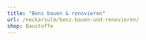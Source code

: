 ```yaml
---
title: "Benz bauen & renovieren"
url: /neckarsulm/benz-bauen-und-renovieren/
shop: Baustoffe
---
```

